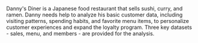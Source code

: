 Danny's Diner is a Japanese food restaurant that sells sushi, curry, and ramen. Danny needs help to analyze his basic customer data, including visiting patterns, spending habits, and favorite menu items, to personalize customer experiences and expand the loyalty program. Three key datasets - sales, menu, and members - are provided for the analysis.
